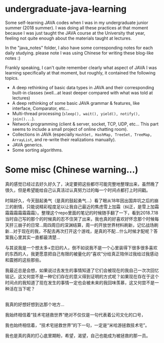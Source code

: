 # undergraduate-java-learning
 Some self-learning JAVA codes when I was in my undergraduate junior summer (2018 summer).
 I was doing all these practices at that moment because I was just taught the JAVA course at the University that year, feeling not quite enough about the materials taught at lectures.

 In the "java_notes" folder, I also have some corresponding notes for each daily studying. please note I was using Chinese for writing these blog-like notes :)

 Frankly speaking, I can't quite remember clearly what aspect of JAVA I was learning specifically at that moment, but roughly, it contained the following topics.
 - A deep rethinking of basic data types in JAVA and their corresponding built-in classes (well...at least deeper compared with what was told at lectures) 
 - A deep rethinking of some basic JAVA grammar & features, like interface, Comparator, etc... 
 - Multi-thread processing (`sleep(), wait(), yield(), notify(), join()...`).
 - Network programming (client & server, socket, TCP, UDP, etc... This part seems to include a small project of online chatting room).
 - Collections in JAVA (especially `HashSet, HashMap, TreeSet, TreeMap, ArrayList`, and re-write their realizations manually).
 - JAVA generics.
 - Some sorting algorithms.



 # Some misc (Chinese warning...)
 真的感觉已经过去好久好久了，决定要把这些都尽可能完整地整理出来，虽然晚了很久，但是希望能给自己认真活过认真努力过的每一个时间点都打上时间戳。

 时隔好久，今天鼓起勇气（是真的鼓起勇气...）看了眼从18年因出国弃坑之后的崩三的剧情，只能说精彩程度足以让我自己最近的焦虑雪上加霜（纠正，是雪上加霜霜霜霜霜霜霜霜）。整理这个repo里面的笔记的时候随手翻了一下，看到2018.7.18当时自己写的那个的时候真的忍不住哭了出来，我也真的好喜欢好怀念那个时候每天肝三崩子的日常...周四周日的深渊结算，周一的开放世界材料刷新，记忆战场刷新...对于现在的我，不配去再次打开这个游戏，是真的不配...什么时候才配呢？答案我心里其实一直都最清楚...
 
 与其说我是一个想太多+恋旧的人，倒不如说我不是一个心里装得下很多很多喜欢的东西的人，我更愿意把自己有限的被量化的“喜欢”分给真正陪伴过我给过我感动和震撼的这些那些。

 我最近总是会想，如果说过去发生的事情知道了它们会被现在的我自己一次次回忆铭记，这又何尝不是一种它们存在的意义得到证明的方式呢？如果现在存在于这个时间点的我知道了现在发生的事情一定也会被未来的我回味羡慕，这又何尝不是一种活在当下呢？

 <br/> 
 我真的好想好想到达那个地方...

 我始终相信着“技术宅拯救世界”绝对不仅仅是一句代表着公司文化的口号，

 我也始终相信着，“技术宅拯救世界”的下一句，一定是“米哈游拯救技术宅”。

 我也是真的真的打心底里期盼，希望，渴望，自己也能成为被拯救的那一员。
